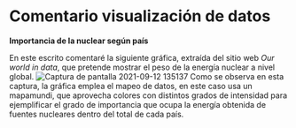 # Comentario visualización de datos
**Importancia de la nuclear según país**

En este escrito comentaré la siguiente gráfica, extraída del sitio web _Our world in data_, que pretende mostrar el peso de la energía nuclear a nivel global.
![Captura de pantalla 2021-09-12 135137](https://user-images.githubusercontent.com/90326299/132986506-6b454d1d-d97b-4783-8fee-e8e6551b4119.png)
Como se observa en esta captura, la gráfica emplea el mapeo de datos, en este caso usa un mapamundi, que aprovecha colores con distintos grados de intensidad para
ejemplificar el grado de importancia que ocupa la energía obtenida de fuentes nucleares dentro del total de cada país.

